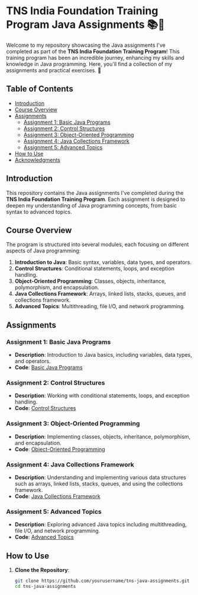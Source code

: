 # TNS India Foundation Training Program Java Assignments 📚🚀

Welcome to my repository showcasing the Java assignments I've completed as part of the **TNS India Foundation Training Program**! This training program has been an incredible journey, enhancing my skills and knowledge in Java programming. Here, you'll find a collection of my assignments and practical exercises. 🌟

## Table of Contents

- [Introduction](#introduction)
- [Course Overview](#course-overview)
- [Assignments](#assignments)
  - [Assignment 1: Basic Java Programs](#assignment-1-basic-java-programs)
  - [Assignment 2: Control Structures](#assignment-2-control-structures)
  - [Assignment 3: Object-Oriented Programming](#assignment-3-object-oriented-programming)
  - [Assignment 4: Java Collections Framework](#assignment-4-java-collections-framework)
  - [Assignment 5: Advanced Topics](#assignment-5-advanced-topics)
- [How to Use](#how-to-use)
- [Acknowledgments](#acknowledgments)

## Introduction

This repository contains the Java assignments I've completed during the **TNS India Foundation Training Program**. Each assignment is designed to deepen my understanding of Java programming concepts, from basic syntax to advanced topics.

## Course Overview

The program is structured into several modules, each focusing on different aspects of Java programming:

1. **Introduction to Java**: Basic syntax, variables, data types, and operators.
2. **Control Structures**: Conditional statements, loops, and exception handling.
3. **Object-Oriented Programming**: Classes, objects, inheritance, polymorphism, and encapsulation.
4. **Java Collections Framework**: Arrays, linked lists, stacks, queues, and collections framework.
5. **Advanced Topics**: Multithreading, file I/O, and network programming.

## Assignments

### Assignment 1: Basic Java Programs
- **Description**: Introduction to Java basics, including variables, data types, and operators.
- **Code**: [Basic Java Programs](assignments/Assignment1_BasicJavaPrograms)

### Assignment 2: Control Structures
- **Description**: Working with conditional statements, loops, and exception handling.
- **Code**: [Control Structures](assignments/Assignment2_ControlStructures)

### Assignment 3: Object-Oriented Programming
- **Description**: Implementing classes, objects, inheritance, polymorphism, and encapsulation.
- **Code**: [Object-Oriented Programming](assignments/Assignment3_OOP)

### Assignment 4: Java Collections Framework
- **Description**: Understanding and implementing various data structures such as arrays, linked lists, stacks, queues, and using the collections framework.
- **Code**: [Java Collections Framework](assignments/Assignment4_JavaCollectionsFramework)

### Assignment 5: Advanced Topics
- **Description**: Exploring advanced Java topics including multithreading, file I/O, and network programming.
- **Code**: [Advanced Topics](assignments/Assignment5_AdvancedTopics)

## How to Use

1. **Clone the Repository**: 
   ```sh
   git clone https://github.com/yourusername/tns-java-assignments.git
   cd tns-java-assignments


